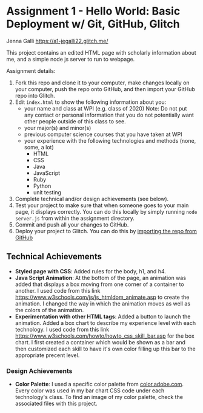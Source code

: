 Assignment 1 - Hello World: Basic Deployment w/ Git, GitHub, Glitch
===
Jenna Galli https://a1-jegalli22.glitch.me/

This project contains an edited HTML page with scholarly information about me, and a simple node js server 
to run to webpage. 

Assignment details:

1. Fork this repo and clone it to your computer, make changes locally on your computer, push the repo onto GitHub, and then import your GitHub repo into Glitch.
2. Edit `index.html` to show the following information about you:
    * your name and class at WPI (e.g. class of 2020) Note: Do not put any contact or personal information that you do not potentially want other people outside of this class to see.
    * your major(s) and minor(s)
    * previous computer science courses that you have taken at WPI
    * your experience with the following technologies and methods (none, some, a lot)
        * HTML
        * CSS
        * Java
        * JavaScript
        * Ruby
        * Python
        * unit testing
4. Complete technical and/or design achievements (see below).
5. Test your project to make sure that when someone goes to your main page, it displays correctly. You can do this locally by simply running `node server.js` from within the assignment directory.
6. Commit and push all your changes to GitHub. 
7. Deploy your project to Glitch. You can do this by [importing the repo from GitHub](https://medium.com/glitch/import-code-from-anywhere-83fb60ea4875)



## Technical Achievements
- **Styled page with CSS**: Added rules for the body, h1, and h4.
- **Java Script Animation**: At the bottom of the page, an animation was added that displays a box moving
                            from one corner of a container to another. I used code from this link https://www.w3schools.com/js/js_htmldom_animate.asp to create the animation. I changed the way in which the animation moves as well as the colors of the animation. 
- **Experimentation with other HTML tags**: Added a button to launch the animation. Added a box chart to describe
                                            my experience level with each technology. I used code from this link https://www.w3schools.com/howto/howto_css_skill_bar.asp for the box chart. I first created a container which would be shown as a bar and then customized each skill to have it's own color filling up this bar to the appropriate precent level.  

### Design Achievements
- **Color Palette**: I used a specific color palette from [color.adobe.com](https://color.adobe.com). Every 
                    color was used in my bar chart CSS code under each technology's class. To find an image of my color palette, check the associated files with this project. 

